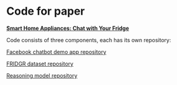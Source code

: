 # Code for paper
**[Smart Home Appliances: Chat with Your Fridge](https://arxiv.org/pdf/1912.09589.pdf)**

Code consists of three components, each has its own repository:

[Facebook chatbot demo app repository](https://github.com/gudovskiy/fridge-demo/)

[FRIDGR dataset repository](https://github.com/gudovskiy/fridge-dataset/)

[Reasoning model repository](https://github.com/gudovskiy/fridge-network/)
